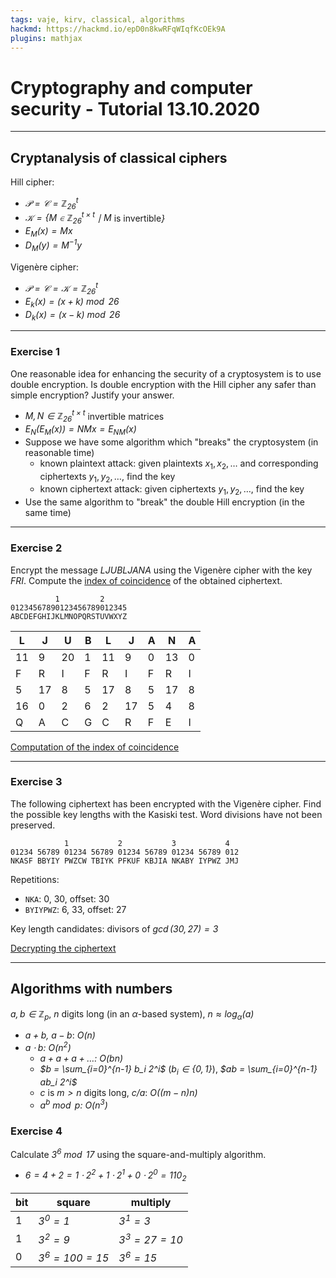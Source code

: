 ```yaml
---
tags: vaje, kirv, classical, algorithms
hackmd: https://hackmd.io/epD0n8kwRFqWIqfKcOEk9A
plugins: mathjax
---
```

# Cryptography and computer security - Tutorial 13.10.2020

---

## Cryptanalysis of classical ciphers

Hill cipher:

* <i>$\mathcal{P} = \mathcal{C} = \mathbb{Z}_{26}^t$</i>
* <i>$\mathcal{K} = \{M \in \mathbb{Z}_{26}^{t \times t} \mid M$</i> is invertible<i>$\}$</i>
* <i>$E_M(x) = Mx$</i>
* <i>$D_M(y) = M^{-1} y$</i>

Vigenère cipher:

* <i>$\mathcal{P} = \mathcal{C} = \mathcal{K} = \mathbb{Z}_{26}^t$</i>
* <i>$E_k(x) = (x + k) \bmod{26}$</i>
* <i>$D_k(x) = (x - k) \bmod{26}$</i>

---

### Exercise 1

One reasonable idea for enhancing the security of a cryptosystem is to use double encryption. Is double encryption with the Hill cipher any safer than simple encryption? Justify your answer.

* <i>$M, N \in \mathbb{Z}_{26}^{t \times t}$</i> invertible matrices
* <i>$E_N(E_M(x)) = NMx = E_{NM}(x)$</i>
* Suppose we have some algorithm which "breaks" the cryptosystem (in reasonable time)
    - known plaintext attack: given plaintexts $x_1, x_2, \dots$ and corresponding ciphertexts $y_1, y_2, \dots$, find the key
    - known ciphertext attack: given ciphertexts $y_1, y_2, \dots$, find the key
* Use the same algorithm to "break" the double Hill encryption (in the same time)

---

### Exercise 2

Encrypt the message *LJUBLJANA* using the Vigenère cipher with the key *FRI*. Compute the [index of coincidence](https://en.wikipedia.org/wiki/Index_of_coincidence) of the obtained ciphertext.

```
          1         2
01234567890123456789012345
ABCDEFGHIJKLMNOPQRSTUVWXYZ
```

| L | J | U | B | L | J | A | N | A |
| - | - | - | - | - | - | - | - | - |
| 11 | 9 | 20 | 1 | 11 | 9 | 0 | 13 | 0 |
| F | R | I | F | R | I | F | R | I |
| 5 | 17 | 8 | 5 | 17 | 8 | 5 | 17 | 8 |
| 16 | 0 | 2 | 6 | 2 | 17 | 5 | 4 | 8 |
| Q | A | C | G | C | R | F | E | I |

[Computation of the index of coincidence](https://nbviewer.jupyter.org/github/jaanos/kirv/blob/master/notebooks/VigenereCipher.ipynb#The-Vigen%C3%A8re-cipher)

---

### Exercise 3

The following ciphertext has been encrypted with the Vigenère cipher. Find the possible key lengths with the Kasiski test. Word divisions have not been preserved.

```
            1           2           3           4
01234 56789 01234 56789 01234 56789 01234 56789 012
NKASF BBYIY PWZCW TBIYK PFKUF KBJIA NKABY IYPWZ JMJ
```

Repetitions:
* `NKA`: 0, 30, offset: 30
* `BYIYPWZ`: 6, 33, offset: 27

Key length candidates: divisors of <i>$\gcd(30, 27) = 3$</i>

[Decrypting the ciphertext](https://nbviewer.jupyter.org/github/jaanos/kirv/blob/master/notebooks/VigenereCipher.ipynb#Sample-ciphertext)

---

## Algorithms with numbers

<i>$a, b \in \mathbb{Z}_p$</i>, <i>$n$</i> digits long (in an $\alpha$-based system), <i>$n \approx \log_\alpha(a)$</i>

* <i>$a + b$, $a - b$</i>: <i>$O(n)$</i>
* <i>$a \cdot b$: $O(n^2)$</i>
  - <i>$a + a + a + \dots$: $O(bn)$</i>
  - <i>$b = \sum_{i=0}^{n-1} b_i 2^i$</i> (<i>$b_i \in \{0, 1\}$</i>), <i>$ab = \sum_{i=0}^{n-1} ab_i 2^i$</i>
  * <i>$c$</i> is <i>$m > n$</i> digits long, <i>$c/a$</i>: <i>$O((m-n)n)$</i>
  * <i>$a^b \bmod{p}$: $O(n^3)$</i>

### Exercise 4

Calculate <i>$3^6 \bmod{17}$</i> using the square-and-multiply algorithm.

* <i>$6 = 4 + 2 = 1 \cdot 2^2 + 1 \cdot 2^1 + 0 \cdot 2^0 = 110_2$</i>

| bit | square | multiply |
| - | - | - |
| 1 | <i>$3^0 = 1$</i> | <i>$3^1 = 3$</i> |
| 1 | <i>$3^2 = 9$</i> | <i>$3^3 = 27 = 10$</i> |
| 0 | <i>$3^6 = 100 = 15$</i> | <i>$3^6 = 15$</i> |